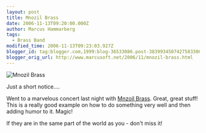 ```yaml
---
layout: post
title: Mnozil Brass
date: 2006-11-13T09:20:00.000Z
author: Marcus Hammarberg
tags:
  - Brass Band
modified_time: 2006-11-13T09:23:03.927Z
blogger_id: tag:blogger.com,1999:blog-36533086.post-3839934507427583306
blogger_orig_url: http://www.marcusoft.net/2006/11/mnozil-brass.html
---
```


![Mnozil Brass](http://www.mnozilbrass.at/fileadmin/site_tpl/img/band.jpg)

Just a short notice....

Went to a marvelous concert last night with [Mnzoil Brass](http://www.mnozilbrass.at/). Great, great stuff! This is a really good example on how to do something very well and then adding humor to it. Magic!

If they are in the same part of the world as you - don't miss it!
